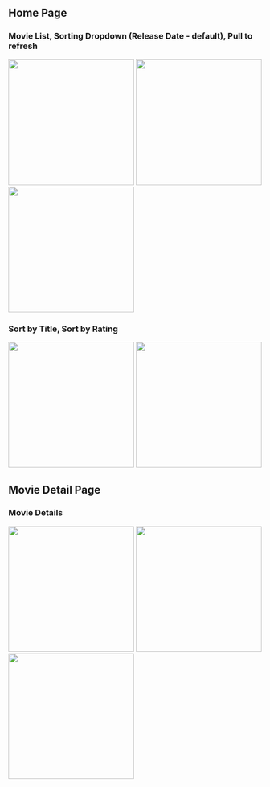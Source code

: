 ## Home Page
### Movie List, Sorting Dropdown (Release Date - default), Pull to refresh
<img src="https://github.com/liang0000/IdealPet-SwiftUI/assets/54095039/c9ab53da-9f49-4122-96fb-9bef49ae8846" width="250"> <img src="https://github.com/liang0000/IdealPet-SwiftUI/assets/54095039/3985333d-de32-429f-bee6-dc716e821850" width="250"> <img src="https://github.com/liang0000/IdealPet-SwiftUI/assets/54095039/738b186c-29a1-4247-846c-9930ad5419b6" width="250"> 

### Sort by Title, Sort by Rating
<img src="https://github.com/liang0000/IdealPet-SwiftUI/assets/54095039/94879802-ed29-481c-9e79-4ecb201d8f71" width="250"> <img src="https://github.com/liang0000/IdealPet-SwiftUI/assets/54095039/b77c0a3f-ce11-4d35-96d9-d517b03045a5" width="250">


## Movie Detail Page
### Movie Details
<img src="https://github.com/liang0000/IdealPet-SwiftUI/assets/54095039/5ad20c9b-9b49-47b1-a4a5-8663d6a70752" width="250"> <img src="https://github.com/liang0000/IdealPet-SwiftUI/assets/54095039/caac8824-339d-4e93-95ab-c402d329d7e7" width="250"> <img src="https://github.com/liang0000/IdealPet-SwiftUI/assets/54095039/c7d235d7-e86d-431c-a2fa-b9e6e4954d98" width="250">
